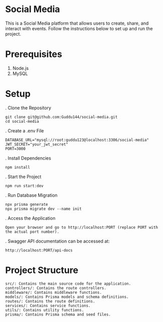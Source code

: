 # Social Media

This is a Social Media platform that allows users to create, share, and interact with events. Follow the instructions below to set up and run the project.

# Prerequisites

1. Node.js
2. MySQL

# Setup

. Clone the Repository

    git clone git@github.com:Guddu144/social-media.git
    cd social-media

. Create a .env File

    DATABASE_URL="mysql://root:guddu123@localhost:3306/social-media"
    JWT_SECRET="your_jwt_secret"
    PORT=3000

. Install Dependencies

    npm install

. Start the Project

    npm run start:dev

. Run Database Migration

    npx prisma generate
    npx prisma migrate dev --name init

. Access the Application

    Open your browser and go to http://localhost:PORT (replace PORT with the actual port number).
    
. Swagger API documentation can be accessed at:

    http://localhost:PORT/api-docs

# Project Structure

    src/: Contains the main source code for the application.
    controllers/: Contains the route controllers.
    middleware/: Contains middleware functions.
    models/: Contains Prisma models and schema definitions.
    routes/: Contains the route definitions.
    services/: Contains service functions.
    utils/: Contains utility functions.
    prisma/: Contains Prisma schema and seed files.

